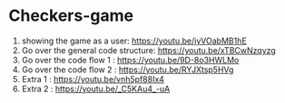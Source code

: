 # Checkers-game

1. showing the game as a user: https://youtu.be/jyVOabMB1hE
2. Go over the general code structure: https://youtu.be/xTBCwNzqyzg
3. Go over the code flow 1 : https://youtu.be/9D-8o3HWLMo
4. Go over the code flow 2 : https://youtu.be/RYJXtsp5HVg
5. Extra 1 : https://youtu.be/vnh5pf88Ix4
6. Extra 2 : https://youtu.be/_C5KAu4_-uA
